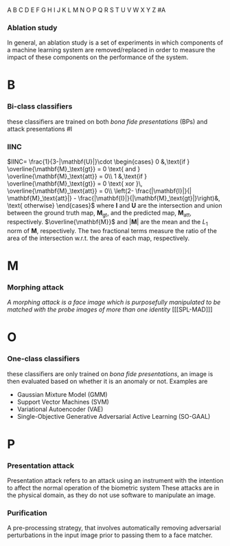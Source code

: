 A B C D E F G H I J K L M N O P Q R S T U V W X Y Z
#A
### Ablation study
In general, an ablation study is a set of experiments in which components of a machine learning system are removed/replaced in order to measure the impact of these components on the performance of the system.

# B
### Bi-class classifiers
these classifiers are trained on both *bona fide presentations* (BPs) and attack presentations
#I
### IINC 

$IINC= \frac{1}{3-|\mathbf{U}|}\cdot 
\begin{cases}
0 &,\text{if } \overline{\mathbf{M}_\text{gt}} = 0 \text{ and } \overline{\mathbf{M}_\text{att}} = 0\\
1 &,\text{if } \overline{\mathbf{M}_\text{gt}} = 0 \text{ xor }\, \overline{\mathbf{M}_\text{att}} = 0\\
\left(2- \frac{|\mathbf{I}|}{| \mathbf{M}_\text{att}|} - \frac{|\mathbf{I}|}{|\mathbf{M}_\text{gt}|}\right)&, \text{ otherwise}
\end{cases}$
where $\mathbf{I}$ and $\mathbf{U}$ are the intersection and union between the ground truth map, $\mathbf{M}_\text{gt}$, and the predicted map, $\mathbf{M}_\text{att}$, respectively. 
$\overline{\mathbf{M}}$ and $|\mathbf{M}|$ are the mean and the $L_1$ norm of $\mathbf{M}$, respectively. 
The two fractional terms measure the ratio of the area of the intersection w.r.t. the area of each map, respectively. 
# M
### Morphing attack 
*A morphing attack is a face image which is purposefully manipulated to be matched with the probe images of more than one identity*  \[[[SPL-MAD]]\]


# O 
### One-class classifiers
these classifiers are only trained on *bona fide presentations*, an image is then evaluated based on whether it is an anomaly or not. 
Examples are 
- Gaussian Mixture Model (GMM)
- Support Vector Machines (SVM)
- Variational Autoencoder (VAE)
- Single-Objective Generative Adversarial Active Learning (SO-GAAL)

# P 
### Presentation attack
Presentation attack refers to an attack using an instrument with the intention to affect the normal operation of the biometric system 
These attacks are in the physical domain, as they do not use software to manipulate an image. 

### Purification
A pre-processing strategy, that involves automatically removing adversarial perturbations in the input image prior to passing them to a face matcher.
